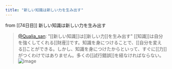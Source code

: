 ```yaml
---
title: "新しい知識は新しい力を生み出す"
---
```


from [[74日目]]
新しい知識は新しい力を生み出す
> [@Qualia_san](https://twitter.com/Qualia_san/status/1630552558745042945?s=20): "[[新しい知識]]は[[新しい力]]を生み出す" [[知識]]は自分を強くしてくれる[[財産]]です。知識を身につけることで、[[自分を変える]]ことができる。しかし、知識を身につけたからといって、すぐに[[力]]がつくわけではありません。多くの[[試行錯誤]]を経なければならない。
> ![image](https://pbs.twimg.com/media/FqDi6AUaMAAAYqH.png)

